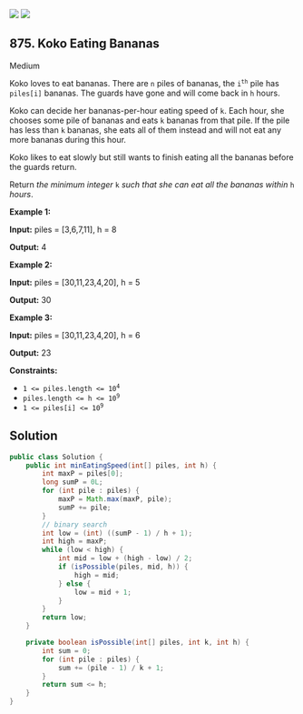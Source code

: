 [![](https://img.shields.io/github/stars/javadev/LeetCode-in-Java?label=Stars&style=flat-square)](https://github.com/javadev/LeetCode-in-Java)
[![](https://img.shields.io/github/forks/javadev/LeetCode-in-Java?label=Fork%20me%20on%20GitHub%20&style=flat-square)](https://github.com/javadev/LeetCode-in-Java/fork)

## 875\. Koko Eating Bananas

Medium

Koko loves to eat bananas. There are `n` piles of bananas, the <code>i<sup>th</sup></code> pile has `piles[i]` bananas. The guards have gone and will come back in `h` hours.

Koko can decide her bananas-per-hour eating speed of `k`. Each hour, she chooses some pile of bananas and eats `k` bananas from that pile. If the pile has less than `k` bananas, she eats all of them instead and will not eat any more bananas during this hour.

Koko likes to eat slowly but still wants to finish eating all the bananas before the guards return.

Return _the minimum integer_ `k` _such that she can eat all the bananas within_ `h` _hours_.

**Example 1:**

**Input:** piles = [3,6,7,11], h = 8

**Output:** 4

**Example 2:**

**Input:** piles = [30,11,23,4,20], h = 5

**Output:** 30

**Example 3:**

**Input:** piles = [30,11,23,4,20], h = 6

**Output:** 23

**Constraints:**

*   <code>1 <= piles.length <= 10<sup>4</sup></code>
*   <code>piles.length <= h <= 10<sup>9</sup></code>
*   <code>1 <= piles[i] <= 10<sup>9</sup></code>

## Solution

```java
public class Solution {
    public int minEatingSpeed(int[] piles, int h) {
        int maxP = piles[0];
        long sumP = 0L;
        for (int pile : piles) {
            maxP = Math.max(maxP, pile);
            sumP += pile;
        }
        // binary search
        int low = (int) ((sumP - 1) / h + 1);
        int high = maxP;
        while (low < high) {
            int mid = low + (high - low) / 2;
            if (isPossible(piles, mid, h)) {
                high = mid;
            } else {
                low = mid + 1;
            }
        }
        return low;
    }

    private boolean isPossible(int[] piles, int k, int h) {
        int sum = 0;
        for (int pile : piles) {
            sum += (pile - 1) / k + 1;
        }
        return sum <= h;
    }
}
```